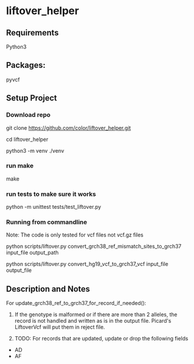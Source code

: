 # liftover_helper

## Requirements
Python3

## Packages:
pyvcf

## Setup Project

### Download repo

git clone https://github.com/color/liftover_helper.git

cd liftover_helper

python3 -m venv ./venv

### run make
make

### run tests to make sure it works
python -m unittest tests/test_liftover.py

### Running from commandline
Note: The code is only tested for vcf files not vcf.gz files

python scripts/liftover.py convert_grch38_ref_mismatch_sites_to_grch37 input_file output_path

python scripts/liftover.py convert_hg19_vcf_to_grch37_vcf input_file output_file

## Description and Notes
For update_grch38_ref_to_grch37_for_record_if_needed():

1. If the genotype is malformed or if there are more than 2 alleles, the record is not handled and written as is in the output file. Picard's LiftoverVcf will put them in reject file.

2. TODO: For records that are updated, update or drop the following fields

  - AD
  - AF
